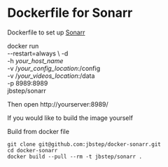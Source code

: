 # Dockerfile for Sonarr

Dockerfile to set up [Sonarr](https://sonarr.tv/)

docker run \
    --restart=always \ 
    -d \
    -h *your_host_name* \
    -v /*your_config_location*:/config  \
    -v /*your_videos_location*:/data\
     -p 8989:8989 \
     jbstep/sonarr
     
Then open http://yourserver:8989/

If you would like to build the image yourself

Build from docker file

```
git clone git@github.com:jbstep/docker-sonarr.git
cd docker-sonarr
docker build --pull --rm -t jbstep/sonarr .
```

